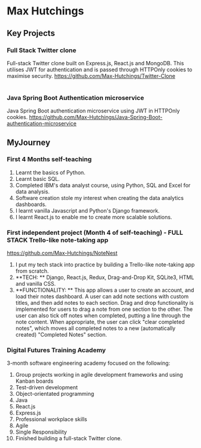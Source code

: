 # Max Hutchings
## Key Projects
### Full Stack Twitter clone 

Full-stack Twitter clone built on Express.js, React.js and MongoDB. This utilises JWT for authentication and is passed through HTTPOnly cookies to maximise security.
https://github.com/Max-Hutchings/Twitter-Clone <br>
<br>
### Java Spring Boot Authentication microservice

Java Spring Boot authentication microservice using JWT in HTTPOnly cookies.
https://github.com/Max-Hutchings/Java-Spring-Boot-authentication-microservice  <br>


## MyJourney
### First 4 Months self-teaching
1. Learnt the basics of Python.
2. Learnt basic SQL.
3. Completed IBM's data analyst course, using Python, SQL and Excel for data analysis.
4. Software creation stole my interest when creating the data analytics dashboards.
5. I learnt vanilla Javascript and Python's Django framework.
6. I learnt React.js to enable me to create more scalable solutions.
### First independent project (Month 4 of self-teaching) - FULL STACK Trello-like note-taking app
https://github.com/Max-Hutchings/NoteNest 
1. I put my tech stack into practice by building a Trello-like note-taking app from scratch.
2. **TECH: ** Django, React.js, Redux, Drag-and-Drop Kit,  SQLite3, HTML and vanilla CSS.
3. **FUNCTIONALITY: ** This app allows a user to create an account, and load their notes dashboard. A user can add note sections with custom titles, and then add notes to each section. Drag and drop functionality is implemented for users to drag a note from one section to the other. The user can also tick off notes when completed, putting a line through the note content. When appropriate, the user can click "clear completed notes", which moves all completed notes to a new (automatically created) "Completed Notes" section.

### Digital Futures Training Academy
3-month software engineering academy focused on the following:
1. Group projects working in agile development frameworks and using Kanban boards
2. Test-driven development
3. Object-orientated programming
4. Java
5. React.js
6. Express.js
7. Professional workplace skills
8. Agile
9. Single Responsibility
10. Finished building a full-stack Twitter clone.
